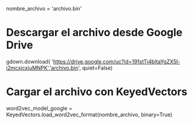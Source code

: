 
nombre_archivo = 'archivo.bin'
# Descargar el archivo desde Google Drive
gdown.download( 'https://drive.google.com/uc?id=191stTi4bltaYgZX5l-i2mcxjcxjuMNPK','archivo.bin', quiet=False)
# Cargar el archivo con KeyedVectors
word2vec_model_google = KeyedVectors.load_word2vec_format(nombre_archivo, binary=True)
